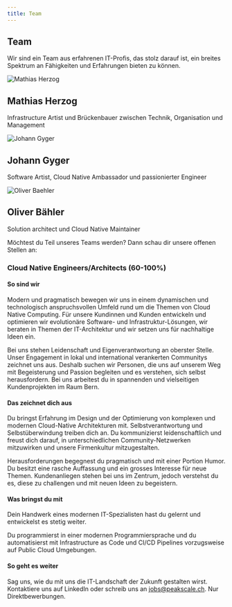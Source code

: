 ```yaml
---
title: Team
---
```


## Team

Wir sind ein Team aus erfahrenen IT-Profis, das stolz darauf ist, ein breites Spektrum an Fähigkeiten und Erfahrungen
bieten zu können.

<div class="row">
    <div class="article col col-3 col-d-3 col-t-4">
      <div class="article__inner">
        <div class="article__head">
          <div class="sqr_border"><div class="sqr">
            <img alt="Mathias Herzog" src="/images/team/mathiasherzog.png">
          </div></div>
        </div>
        <div class="article__content">
          <h2 class="article__title">Mathias Herzog &nbsp <a class="scl" href="https://www.linkedin.com/in/mathias-herzog-888a6788/">
            <i class="ion ion-logo-linkedin" style="color: #0580c4;"></i>
          </a></h2>
          <p class="article__excerpt">Infrastructure Artist und Brückenbauer zwischen Technik, Organisation und Management</p>
        </div>
      </div>
    </div>
    <div class="article col col-3 col-d-3 col-t-4">
      <div class="article__inner">
        <div class="article__head">
          <div class="sqr_border"><div class="sqr">
            <img alt="Johann Gyger" src="/images/team/johanngyger.png">
          </div></div>
        </div>
        <div class="article__content">
          <h2 class="article__title">Johann Gyger &nbsp <a class="scl" href="https://www.linkedin.com/in/johanngyger/">
            <i class="ion ion-logo-linkedin" style="color: #0580c4;"></i></a>
          </h2>
          <p class="article__excerpt">Software Artist, Cloud Native Ambassador und passionierter Engineer</p>
        </div>
      </div>
    </div>
    <div class="article col col-3 col-d-3 col-t-4">
      <div class="article__inner">
        <div class="article__head">
          <div class="sqr_border"><div class="sqr">
            <img alt="Oliver Baehler" src="/images/team/oliverbaehler.png">
          </div></div>
        </div>
        <div class="article__content">
          <h2 class="article__title">Oliver Bähler &nbsp <a class="scl" href="https://www.linkedin.com/in/oliver-b%C3%A4hler-8b182b175/">
            <i class="ion ion-logo-linkedin" style="color: #0580c4;"></i></a>
          </h2>
          <p class="article__excerpt">Solution architect und Cloud Native Maintainer</p>
        </div>
      </div>
    </div>
</div>

Möchtest du Teil unseres Teams werden? Dann schau dir unsere offenen Stellen an:

### Cloud Native Engineers/Architects (60-100%)

#### So sind wir

Modern und pragmatisch bewegen wir uns in einem dynamischen und technologisch anspruchsvollen Umfeld rund um die Themen
von Cloud Native Computing. Für unsere Kundinnen und Kunden entwickeln und optimieren wir evolutionäre Software- und
Infrastruktur-Lösungen, wir beraten in Themen der IT-Architektur und wir setzen uns für nachhaltige Ideen ein.

Bei uns stehen Leidenschaft und Eigenverantwortung an oberster Stelle. Unser Engagement in lokal und international
verankerten Communitys zeichnet uns aus. Deshalb suchen wir Personen, die uns auf unserem Weg mit Begeisterung und
Passion begleiten und es verstehen, sich selbst herausfordern. Bei uns arbeitest du in spannenden und vielseitigen
Kundenprojekten im Raum Bern.

#### Das zeichnet dich aus

Du bringst Erfahrung im Design und der Optimierung von komplexen und modernen Cloud-Native Architekturen mit.
Selbstverantwortung und Selbstüberwindung treiben dich an. Du kommunizierst leidenschaftlich und freust dich darauf, in
unterschiedlichen Community-Netzwerken mitzuwirken und unsere Firmenkultur mitzugestalten.

Herausforderungen begegnest du pragmatisch und mit einer Portion Humor. Du besitzt eine rasche Auffassung und ein
grosses Interesse für neue Themen. Kundenanliegen stehen bei uns im Zentrum, jedoch verstehst du es, diese zu challengen
und mit neuen Ideen zu begeistern.

#### Was bringst du mit

Dein Handwerk eines modernen IT-Spezialisten hast du gelernt und entwickelst es stetig weiter.

Du programmierst in einer modernen Programmiersprache und du automatisierst mit Infrastructure as Code und CI/CD
Pipelines vorzugsweise auf Public Cloud Umgebungen.

#### So geht es weiter

Sag uns, wie du mit uns die IT-Landschaft der Zukunft gestalten wirst. Kontaktiere uns auf LinkedIn oder schreib uns an
jobs@peakscale.ch. Nur Direktbewerbungen.
